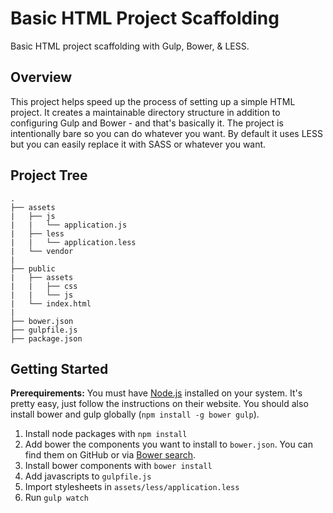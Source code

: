 # Basic HTML Project Scaffolding
Basic HTML project scaffolding with Gulp, Bower, &amp; LESS.

## Overview
This project helps speed up the process of setting up a simple HTML project. It creates a maintainable directory structure in addition to configuring Gulp and Bower - and that's basically it. The project is intentionally bare so you can do whatever you want. By default it uses LESS but you can easily replace it with SASS or whatever you want.

## Project Tree
```
.
├── assets
|   ├── js
|   |   └── application.js
|   ├── less
|   |   └── application.less
|   └── vendor
|
├── public
|   ├── assets
|   |   ├── css
|   |   └── js
|   └── index.html
|
├── bower.json
├── gulpfile.js
├── package.json
```

## Getting Started
**Prerequirements:** You must have [Node.js](https://nodejs.org/) installed on your system. It's pretty easy, just follow the instructions on their website. You should also install bower and gulp globally (`npm install -g bower gulp`).

1. Install node packages with `npm install`
2. Add bower the components you want to install to `bower.json`. You can find them on GitHub or via [Bower search](http://bower.io/search/).
3. Install bower components with `bower install`
4. Add javascripts to `gulpfile.js`
5. Import stylesheets in `assets/less/application.less`
5. Run `gulp watch`